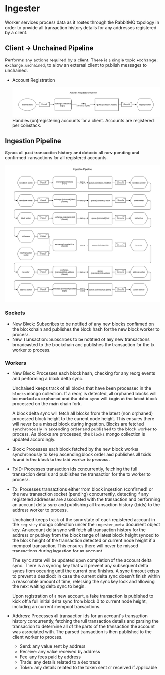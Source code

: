 # Ingester

Worker services process data as it routes through the RabbitMQ topology in order to provide all transaction history details for any addresses registered by a client.

## Client -&gt; Unchained Pipeline

Performs any actions required by a client. There is a single topic exchange: `exchange.unchained`, to allow an external client to publish messages to unchained.

* Account Registration

  ![Account Registration Pipeline](../.gitbook/assets/accountRegistrationPipeline.png) Handles \(un\)registering accounts for a client. Accounts are registered per coinstack.

## Ingestion Pipeline

Syncs all past transaction history and detects all new pending and confirmed transactions for all registered accounts.

![Ingestion Pipeline](../.gitbook/assets/ingestionPipeline%20%282%29.png)

### Sockets

* New Block: Subscribes to be notified of any new blocks confirmed on the blockchain and publishes the block hash for the new block worker to process.
* New Transaction: Subscribes to be notified of any new transactions broadcasted to the blockchain and publishes the transaction for the tx worker to process.

### Workers

* New Block: Processes each block hash, checking for any reorg events and performing a block delta sync.

  Unchained keeps track of all blocks that have been processed in the `blocks` mongo collection. If a reorg is detected, all orphaned blocks will be marked as orphaned and the delta sync will begin at the latest block processed on the main chain fork.

  A block delta sync will fetch all blocks from the latest \(non orphaned\) processed block height to the current node height. This ensures there will never be a missed block during ingestion. Blocks are fetched synchronously in ascending order and published to the block worker to process. As blocks are processed, the `blocks` mongo collection is updated accordingly.

* Block: Processes each block fetched by the new block worker synchronously to keep ascending block order and publishes all txids found in the block to the txid worker to process.
* TxID: Processes transaction ids concurrently, fetching the full transaction details and publishes the transaction for the tx worker to process.
* Tx: Processes transactions either from block ingestion \(confirmed\) or the new transaction socket \(pending\) concurrently, detecting if any registered addresses are associated with the transaction and performing an account delta sync and publishing all transaction history \(txids\) to the address worker to process.

  Unchained keeps track of the sync state of each registered account in the `registry` mongo collection under the `ingester_meta` document object key. An account delta sync will fetch all transaction history for the address or pubkey from the block range of latest block height synced to the block height of the transaction detected or current node height if a mempool transaction. This ensures there will never be missed transactions during ingestion for an account.

  The sync state will be updated upon completion of the account delta sync. There is a syncing key that will prevent any subsequent delta syncs from occuring until the current one finishes. A sync timeout exists to prevent a deadlock in case the current delta sync doesn't finish within a reasonable amount of time, releasing the sync key lock and allowing the next waiting delta sync to begin.

  Upon registration of a new account, a fake transaction is published to kick off a full initial delta sync from block 0 to current node height, including an current mempool transactions.

* Address: Processes all transaction ids for an account's transaction history concurrently, fetching the full transaction details and parsing the transaction to determine all of the parts of the transaction the account was associated with. The parsed transaction is then published to the client worker to process.
  * Send: any value sent by address
  * Receive: any value received by address
  * Fee: any fees paid by address
  * Trade: any details related to a dex trade
  * Token: any details related to the token sent or received if applicable

